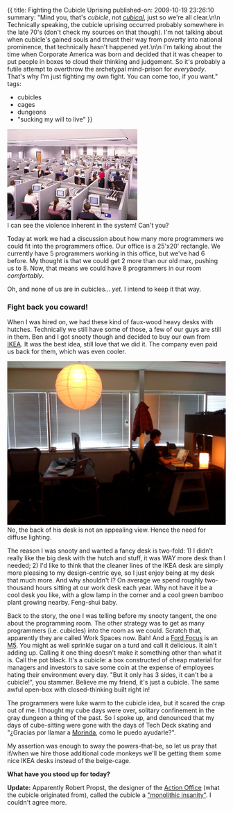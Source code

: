 {{
title: Fighting the Cubicle Uprising
published-on: 2009-10-19 23:26:10
summary: "Mind you, that's *cubicle*, not *[cubical](http://www.joeydevilla.com/2009/05/03/cubical-vs-cubicle/)*, just so we're all clear.\n\n
Technically speaking, the cubicle uprising occurred probably somewhere in the late 70's (don't check my sources on that though). I'm not talking about when cubicle's gained souls and thrust their way from poverty into national prominence, that technically hasn't happened yet.\n\n
I'm talking about the time when Corporate America was born and decided that it was cheaper to put people in boxes to cloud their thinking and judgement. So it's probably a futile attempt to overthrow the archetypal mind-prison for *everybody*. That's why I'm just fighting my own fight. You can come too, if you want."
tags:
  - cubicles
  - cages
  - dungeons
  - "sucking my will to live"
}}

![Ahh, the cube farm](/static/images/cubicle.jpg)  
I can see the violence inherent in the system! Can't you?

Today at work we had a discussion about how many more programmers we could fit into the programmers office. Our office is a 25'x20' rectangle. We currently have 5 programmers working in this office, but we've had 6 before. My thought is that we could get 2 more than our old max, pushing us to 8. Now, that means we could have 8 programmers in our room *comfortably*.

Oh, and none of us are in cubicles... *yet*. I intend to keep it that way.

### Fight back you coward!

When I was hired on, we had these kind of faux-wood heavy desks with hutches. Technically we still have some of those, a few of our guys are still in them. Ben and I got snooty though and decided to buy our own from [IKEA][ikea]. It was the best idea, still love that we did it. The company even paid us back for them, which was even cooler. 

![You are so jealous](/static/images/feng-shui-office.jpg)  
No, the back of his desk is not an appealing view. Hence the need for diffuse lighting.

The reason I was snooty and wanted a fancy desk is two-fold: 1) I didn't really like the big desk with the hutch and stuff, it was WAY more desk than I needed; 2) I'd like to think that the cleaner lines of the IKEA desk are simply more pleasing to my design-centric eye, so I just enjoy being at my desk that much more. And why shouldn't I? On average we spend roughly two-thousand hours sitting at our work desk each year. Why not have it be a cool desk you like, with a glow lamp in the corner and a cool green bamboo plant growing nearby. Feng-shui baby.

Back to the story, the one I was telling before my snooty tangent, the one about the programming room. The other strategy was to get as many programmers (i.e. cubicles) into the room as we could. Scratch that, apparently they are called Work Spaces now. Bah! And a [Ford Focus][focus] is an [M5][]. You might as well sprinkle sugar on a turd and call it delicious. It ain't adding up. Calling it one thing doesn't make it something other than what it is. Call the pot black. It's a cubicle: a box constructed of cheap material for managers and investors to save some coin at the expense of employees hating their environment every day. "But it only has 3 sides, it can't be a cubicle!", you stammer. Believe me my friend, it's just a cubicle. The same awful open-box with closed-thinking built right in!

The programmers were luke warm to the cubicle idea, but it scared the crap out of me. I thought my cube days were over, solitary confinement in the gray dungeon a thing of the past. So I spoke up, and denounced that my days of cube-sitting were gone with the days of Tech Deck skating and "¿Gracias por llamar a [Morinda][tni], como le puedo ayudarle?".

My assertion was enough to sway the powers-that-be, so let us pray that if/when we hire those additional code monkeys we'll be getting them some nice IKEA desks instead of the beige-cage.

**What have you stood up for today?**

**Update:** Apparently Robert Propst, the designer of the [Action Office][action-office] (what the cubicle originated from), called the cubicle a ["monolithic insanity"][insanity]. I couldn't agree more.

  [tni]: http://www.tni.com "Morinda Citrofolia, brought to you by Tahitian Noni International! Ya, I hate it too, it's okay."
  [ikea]: http://www.ikea.com/us/en/catalog/products/S49852135 "This base, with some other top"
  [focus]: http://www.edmunds.com/media/reviews/top10/05.cars.worst.residual.value/05.ford.focus.500.jpg "Ford Focus"
  [M5]: http://cache.jalopnik.com/cars/assets/resources/2008/01/G-Power%20Hurricane%20BMW%20M5.jpg "BMW M5. Oh the salivation..."
  [action-office]: http://www.hermanmiller.com/Products/Action-Office-System "The current Action Office workspace design"
  [insanity]: http://en.wikipedia.org/wiki/Action_Office "And I completely agree"